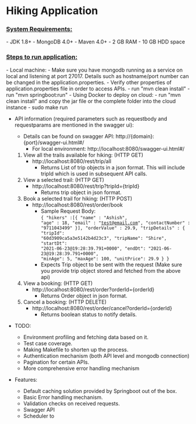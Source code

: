 <h1>Hiking Application</h1>

<h3><u><b>System Requirements:</b></u></h3>
- JDK 1.8+
- MongoDB 4.0+
- Maven 4.0+
- 2 GB RAM
- 10 GB HDD space

<h3><u><b>Steps to run application:</b></u></h3>
- Local machine:
    - Make sure you have mongodb running as a service on local and listening at port 27017. Details such as hostname/port number can be changed in the application.properties.
    - Verify other properties of application.properties file in order to access APIs.
    - run "mvn clean install"
    - run "mvn springboot:run"
- Using Docker to deploy on cloud:
    - run "mvn clean install" and copy the jar file or the complete folder into the cloud instance
    - sudo make run

- API information (required parameters such as requestbody and requestparams are mentioned in the swagger ui):
    - Details can be found on swagger API: http://{domain}:{port}/swagger-ui.html#/
        - For local environment: http://localhost:8080/swagger-ui.html#/
    1. View all the trails available for hiking: (HTTP GET)
        - http://localhost:8080/rest/trip/all
            - Returns List of trip objects in a json format. This will include tripId which is used in subsequent API calls.
    2. View a selected trail: (HTTP GET)
        - http://localhost:8080/rest/trip?tripId={tripId}
            - Returns trip object in json format.
    3. Book a selected trail for hiking: (HTTP POST)
        - http://localhost:8080/rest/order/book
            - Sample Request Body: <br><code>{
                                                                                    "hikers" :[{
                                                                                        "name" : "Ashish",
                                                                                        "age" : 18,
                                                                                        "email" : "test@email.com",
                                                                                        "contactNumber" : "9711043499"
                                                                                    }],
                                                                                    "orderValue" : 29.9,
                                                                                    "tripDetails" : {
                                                                                        "tripId": "60d3909ca5a3e5142b4d23c3",
                                                                                        "tripName": "Shire",
                                                                                        "startDt": "2021-06-23@19:28:39.791+0000",
                                                                                        "endDt": "2021-06-23@19:28:39.791+0000",
                                                                                        "minAge": 5,
                                                                                        "maxAge": 100,
                                                                                        "unitPrice": 29.9
                                                                                    }
                                                                                }</code> 
            - Expects Trip object to be sent with the request (Make sure you provide trip object stored and fetched from the above api)
    4. View a booking: (HTTP GET)
        - http://localhost:8080/rest/order?orderId={orderId}
            - Returns Order object in json format.
    5. Cancel a booking: (HTTP DELETE)
        - http://localhost:8080/rest/order/cancel?orderId={orderId}
            - Returns boolean status to notify details.
        

- TODO:
    - Environment profiling and fetching data based on it.
    - Test case coverage.
    - Making Makefile to shorten up the process.
    - Authentication mechanism (both API level and mongodb connection)
    - Pagination for certain APIs.
    - More comprehensive error handling mechanism

- Features:
    - Default caching solution provided by Springboot out of the box.
    - Basic Error handling mechanism.
    - Validation checks on received requests.
    - Swagger API
    - Scheduler to 
